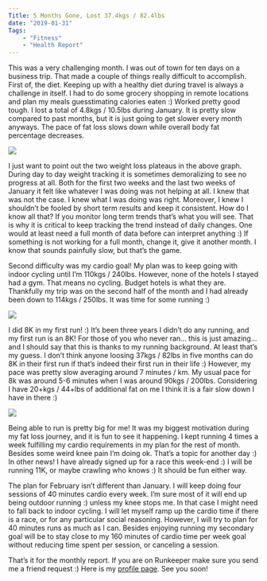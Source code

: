 ```yaml
---
Title: 5 Months Gone, Lost 37.4kgs / 82.4lbs
date: "2019-01-31" 
Tags: 
    - "Fitness"
    - "Health Report"
---
```


This was a very challenging month. I was out of town for ten days on a business trip. That made a couple of things really difficult to accomplish. First of, the diet. Keeping up with a healthy diet during travel is always a challenge in itself. I had to do some grocery shopping in remote locations and plan my meals guesstimating calories eaten :) Worked pretty good tough. I lost a total of 4.8kgs / 10.5lbs during January. It is pretty slow compared to past months, but it is just going to get slower every month anyways. The pace of fat loss slows down while overall body fat percentage decreases. 

![](/media/2019/2031601A-67AA-4B99-98E3-C9D781D28F62-1024x794.jpeg)   

I just want to point out the two weight loss plateaus in the above graph. During day to day weight tracking it is sometimes demoralizing to see no progress at all. Both for the first two weeks and the last two weeks of January it felt like whatever I was doing was not helping at all. I knew that was not the case. I knew what I was doing was right. Moreover, I knew I shouldn’t be fooled by short term results and keep it consistent. How do I know all that? If you monitor long term trends that’s what you will see. That is why it is critical to keep tracking the trend instead of daily changes. One would at least need a full month of data before can interpret anything :) If something is not working for a full month, change it, give it another month. I know that sounds painfully slow, but that’s the game.

Second difficulty was my cardio goal! My plan was to keep going with indoor cycling until I’m 110kgs / 240lbs. However, none of the hotels I stayed had a gym. That means no cycling. Budget hotels is what they are. Thankfully my trip was on the second half of the month and I had already been down to 114kgs / 250lbs. It was time for some running :)

![](/media/2019/E503E332-257F-45B7-9E68-6AEBC8CDA757-1024x344.jpeg)   

I did 8K in my first run! :) It’s been three years I didn’t do any running, and my first run is an 8K! For those of you who never ran... this is just amazing... and I should say that this is thanks to my running background. At least that’s my guess. I don’t think anyone loosing 37kgs / 82lbs in five months can do 8K in their first run if that’s indeed their first run in their life :) However, my pace was pretty slow averaging around 7 minutes / km. My usual pace for 8k was around 5-6 minutes when I was around 90kgs / 200lbs. Considering I have 20+kgs / 44+lbs of additional fat on me I think it is a fair slow down I have in there :)

![](/media/2019/5223908E-5906-4F78-ABCF-521083003EBC-1024x564.jpeg)   

Being able to run is pretty big for me! It was my biggest motivation during my fat loss journey, and it is fun to see it happening. I kept running 4 times a week fulfilling my cardio requirements in my plan for the rest of month. Besides some weird knee pain I’m doing ok. That’s a topic for another day :) In other news! I have already signed up for a race this week-end :) I will be running 11K, or maybe crawling who knows :) It should be fun either way.

The plan for February isn’t different than January. I will keep doing four sessions of 40 minutes cardio every week. I’m sure most of it will end up being outdoor running :) unless my knee stops me. In that case I might need to fall back to indoor cycling. I will let myself ramp up the cardio time if there is a race, or for any particular social reasoning. However, I will try to plan for 40 minutes runs as much as I can. Besides enjoying running my secondary goal will be to stay close to my 160 minutes of cardio time per week goal without reducing time spent per session, or canceling a session. 

That’s it for the monthly report. If you are on Runkeeper make sure you send me a friend request :) Here is my [profile page](https://runkeeper.com/user/daronyondem/profile). See you soon!